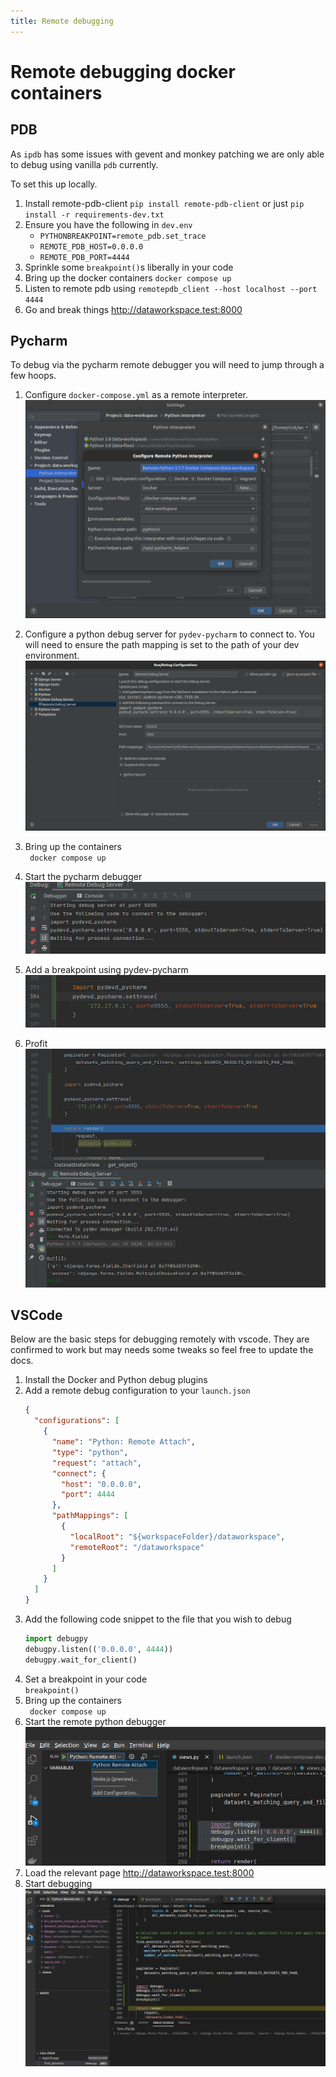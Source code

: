 ```yaml
---
title: Remote debugging
---
```


# Remote debugging docker containers

## PDB

As `ipdb` has some issues with gevent and monkey patching we are only able to debug using vanilla `pdb` currently.

To set this up locally.

1. Install remote-pdb-client `pip install remote-pdb-client` or just `pip install -r requirements-dev.txt` 
2. Ensure you have the following in `dev.env`
    - `PYTHONBREAKPOINT=remote_pdb.set_trace`
    - `REMOTE_PDB_HOST=0.0.0.0`
    - `REMOTE_PDB_PORT=4444`
3. Sprinkle some `breakpoint()`s liberally in your code
4. Bring up the docker containers `docker compose up` 
5. Listen to remote pdb using `remotepdb_client --host localhost --port 4444`
6. Go and break things http://dataworkspace.test:8000

## Pycharm

To debug via the pycharm remote debugger you will need to jump through a few hoops.

1. Configure `docker-compose.yml` as a remote interpreter.  
    ![Remote interpreter config](assets/pycharm-remote-interpreter.png)

2. Configure a python debug server for `pydev-pycharm` to connect to. You will need to ensure the path mapping 
is set to the path of your dev environment.  
    ![Python debug server](assets/remote-debug-server.png)

3. Bring up the containers  
    ` docker compose up`

4. Start the pycharm debugger  
    ![Start the debugger](assets/pycharm-start-debugger.png)

5. Add a breakpoint using pydev-pycharm  
    ![Pydev breakpoint](assets/pycharm-breakpoint.png)

4. Profit  
    ![Pycharm debug output](assets/pycharm-debug-ouput.png)

## VSCode

Below are the basic steps for debugging remotely with vscode. They are confirmed to work but may needs some tweaks so feel free to update the docs.

1. Install the Docker and Python debug plugins
2. Add a remote debug configuration to your `launch.json`
    ```json
    {
      "configurations": [
        {
          "name": "Python: Remote Attach",
          "type": "python",
          "request": "attach",
          "connect": {
            "host": "0.0.0.0",
            "port": 4444
          },
          "pathMappings": [
            {
              "localRoot": "${workspaceFolder}/dataworkspace",
              "remoteRoot": "/dataworkspace"
            }
          ]
        }
      ]
    }
    ```
3. Add the following code snippet to the file that you wish to debug  
    ```python
    import debugpy
    debugpy.listen(('0.0.0.0', 4444))
    debugpy.wait_for_client()
    ```
4. Set a breakpoint in your code  
    `breakpoint()`
5. Bring up the containers  
    ` docker compose up`
6. Start the remote python debugger  
    ![Vscode run debug](assets/vscode-run-debug.png)
7. Load the relevant page http://dataworkspace.test:8000
8. Start debugging  
    ![vscode debugger](assets/vscode-debugger-output.png)

